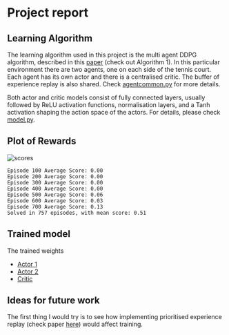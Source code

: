 # Project report

## Learning Algorithm

The learning algorithm used in this project is the multi agent DDPG algorithm, described in this [paper](https://arxiv.org/pdf/1706.02275.pdf) (check out Algorithm 1). In this particular environment there are two agents, one on each side of the tennis court. Each agent has its own actor and there is a centralised critic. The buffer of experience replay is also shared. Check [agentcommon.py](aggentcommon.py) for more details.

Both actor and critic models consist of fully connected layers, usually followed by ReLU activation functions, normalisation layers, and a Tanh activation shaping the action space of the actors. For details, please check [model.py](model.py).


## Plot of Rewards

![scores](images/scores.png)

```
Episode 100	Average Score: 0.00
Episode 200	Average Score: 0.00
Episode 300	Average Score: 0.00
Episode 400	Average Score: 0.00
Episode 500	Average Score: 0.06
Episode 600	Average Score: 0.03
Episode 700	Average Score: 0.13
Solved in 757 episodes, with mean score: 0.51
```

## Trained model

The trained weights 

- [Actor 1](https://github.com/agutierreza/drl-unity-tennis/blob/master/checkpoint_actorL.pth)
- [Actor 2](https://github.com/agutierreza/drl-unity-tennis/blob/master/checkpoint_actorR.pth)
- [Critic](https://github.com/agutierreza/drl-unity-tennis/blob/master/checkpoint_critic.pth)


## Ideas for future work

The first thing I would try is to see how implementing prioritised experience replay (check paper [here](https://arxiv.org/pdf/1511.05952.pdf)) would affect training.
